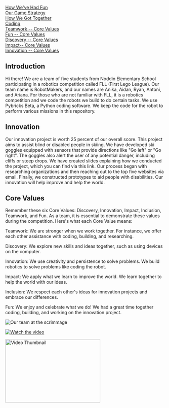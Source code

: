 [How We've Had Fun](Fun-Things.md)   
[Our Game Strategy](Game-Strategy.md)    
[How We Got Together](How-We-Got-Together.md)   
[Coding](Coding.md)   
[Teamwork -- Core Values](Teamwork.md)   
[Fun -- Core Values](Fun.md)  
[Discovery -- Core Values](Discovery.md)   
[Impact-- Core Values](Impact.md)    
[Innovation -- Core Values](Innovation.md)
## Introduction

Hi there! We are a team of five students from Noddin Elementary School participating in a robotics competition called FLL (First Lego League). Our team name is RobotMakers, and our names are Anika, Aidan, Ryan, Antoni, and Ariana. For those who are not familiar with FLL, it is a robotics competition and we code the robots we build to do certain tasks. We use Pybricks Beta, a Python coding software. We keep the code for the robot to perform various missions in this repository. 
## Innovation

Our innovation project is worth 25 percent of our overall score. This project aims to assist blind or disabled people in skiing. We have developed ski goggles equipped with sensors that provide directions like "Go left" or "Go right". The goggles also alert the user of any potential danger, including cliffs or steep drops. We have created slides explaining how we conducted the project, which you can find via this link. Our process began with researching organizations and then reaching out to the top five websites via email. Finally, we constructed prototypes to aid people with disabilities. Our innovation will help improve and help the world.

## Core Values

Remember these six Core Values: Discovery, Innovation, Impact, Inclusion, Teamwork, and Fun. As a team, it is essential to demonstrate these values during the competition. Here's what each Core Value means:

Teamwork: We are stronger when we work together. For instance, we offer each other assistance with coding, building, and researching.

Discovery: We explore new skills and ideas together, such as using devices on the computer.

Innovation: We use creativity and persistence to solve problems. We build robotics to solve problems like coding the robot.

Impact: We apply what we learn to improve the world. We learn together to help the world with our ideas.

Inclusion: We respect each other's ideas for innovation projects and embrace our differences.

Fun: We enjoy and celebrate what we do! We had a great time together coding, building, and working on the innovation project.

![Our team at the scrimmage](https://drive.google.com/uc?export=view&id=19FzbHOy3OIH4JUkiMoLXOp3r7Wb1ECbq)



[![Watch the video](https://img.youtube.com/vi/gz8UgMTxCSI/default.jpg)](https://youtu.be/gz8UgMTxCSI)

<a href="https://youtu.be/gz8UgMTxCSI">
    <img src="url_to_thumbnail.jpg" alt="Video Thumbnail" width="300" height="200">
</a>
